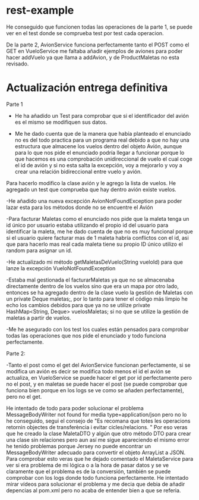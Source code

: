 # rest-example


He conseguido que funcionen todas las operaciones de la parte 1, se puede ver en el test donde se comprueba test por test cada operacion.

De la parte 2, AvionService funciona perfectamente tanto el POST como el GET en  VueloService me faltaba añadir ejemplos de aviones para poder hacer addVuelo ya que llama a addAvion, y de ProductMaletas no esta revisado.

# Actualización entrega definitiva

Parte 1

- He ha añadido un Test para comprobar que si el identificador del avión es el mismo se modifiquen sus datos.

- Me he dado cuenta que de la manera que había planteado el enunciado no es del todo practica para un programa real debido a que no hay una estructura que almacene los vuelos dentro del objeto Avión, aunque para lo que nos pide el enunciado podría llegar a funcionar porque lo que hacemos es una comprobación unidireccional de vuelo el cual coge el id de avión y si no esta salta la excepción, voy a mejorarlo y voy a crear una relación bidireccional entre vuelo y avión.

Para hacerlo modifico la clase avión y le agrego la lista de vuelos. He agregado un test que comprueba que hay dentro avión existe vuelos.

-He añadido una nueva excepción AvionNotFoundException para poder lazar esta para los métodos donde no se encuentre el Avión

-Para facturar Maletas como el enunciado nos pide que la maleta tenga un id único por usuario estaba utilizando el propio id del usuario para identificar la maleta, me he dado cuenta de que no es muy funcional porque si el usuario quiere facturar mas de 1 maleta habría conflictos con el id, asi que para hacerlo mas real cada maleta tiene su propio ID único utilizo el random para asignar un id.

-He actualizado mi método getMaletasDeVuelo(String vueloId) para que lanze la excepción VueloNotFoundException

-Estaba mal gestionada el facturarMaletas ya que no se almacenaba directamente dentro de los vuelos sino que era un mapa por otro lado, entonces se ha agregado dentro de la clase vuelo la gestión de Maletas con un private Deque<Maleta> maletas;, por lo tanto para tener el código más limpio he echo los cambios debidos para que ya no se utilize     private HashMap<String, Deque<Maleta>> vuelosMaletas;
si no que se utilize la gestión de maletas a partir de vuelos.

-Me he asegurado con los test los cuales están pensados para comprobar todas las operaciones que nos pide el enunciado y todo funciona perfectamente.

Parte 2:

-Tanto el post como el get del AvionService funcionan perfectamente, si se modifica un avión es decir se modifica todo menos el id el avión se actualiza, en VueloService se puede hacer el get por id perfectamente pero no el post, y en maletas se puede hacer el post (se puede comprobar que funciona bien porque en los logs se ve como se añaden perfectamente),  pero no el get. 

He intentado de todo para poder solucionar el problema MessageBodyWriter not found for media type=application/json pero no lo he conseguido, segui el consejo de "Es recomana que totes les operacions retornin objectes de transferència i evitar 
cicles/relacions. " Por eso veras que he creado la clase MaletaDTO y algún que otro método DTO para crear una clase sin relaciones pero aun así me sigue apareciendo el mismo error he tenido problemas porque Jersey no puede encontrar un MessageBodyWriter adecuado para convertir el objeto ArrayList a JSON. Para comprobar esto veras que he dejado comentado el MaletaService para ver si era problema de mi lógica o a la hora de pasar datos y se ve claramente que el problema es de la conversión, también se puede comprobar con los logs donde todo funciona perfectamente. He intentado mirar vídeos para solucionar el problema y me decia que debia de añadir depencias al pom.xml pero no acaba de entender bien a que se referia.

